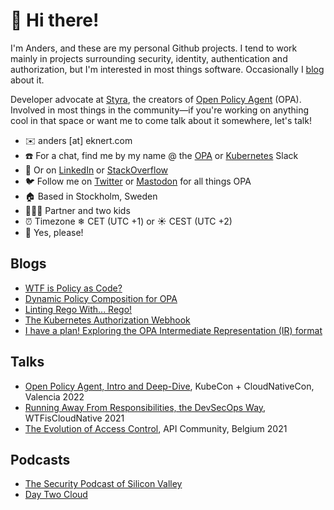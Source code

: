 # 👋 Hi there!

I'm Anders, and these are my personal Github projects. I tend to work mainly in projects surrounding security, identity, authentication and authorization, but I'm interested in most things software. Occasionally I [blog](https://www.eknert.com) about it.

Developer advocate at [Styra](https://www.styra.com), the creators of [Open Policy Agent](https://www.openpolicyagent.org/) (OPA). Involved in most things in the community—if you're working on anything cool in that space or want me to come talk about it somewhere, let's talk!

- ✉️ anders \[at\] eknert.com
- ☎️ For a chat, find me by my name @ the [OPA](https://openpolicyagent.slack.com) or [Kubernetes](https://kubernetes.slack.com) Slack
- 📨 Or on [LinkedIn](https://www.linkedin.com/in/anderseknert/) or [StackOverflow](https://stackoverflow.com/users/11849243/devoops)
- 🐦 Follow me on [Twitter](https://twitter.com/anderseknert) or [Mastodon](https://hachyderm.io/web/@anderseknert) for all things OPA
- 🏠 Based in Stockholm, Sweden
- 👨‍👩‍👧 Partner and two kids
- ⏰ Timezone ❄ CET (UTC +1) or ☀️ CEST (UTC +2)
- 🍺 Yes, please!

## Blogs

- [WTF is Policy as Code?](https://blog.container-solutions.com/what-is-policy-as-code)
- [Dynamic Policy Composition for OPA](https://www.styra.com/blog/dynamic-policy-composition-for-opa/)
- [Linting Rego With... Rego!](https://www.styra.com/blog/linting-rego-with-rego/)
- [The Kubernetes Authorization Webhook](https://www.styra.com/blog/kubernetes-authorization-webhook/)
- [I have a plan! Exploring the OPA Intermediate Representation (IR) format](https://blog.openpolicyagent.org/i-have-a-plan-exploring-the-opa-intermediate-representation-ir-format-7319cd94b37d)

## Talks

- [Open Policy Agent, Intro and Deep-Dive](https://www.youtube.com/watch?v=MhyQxIp1H58&), KubeCon + CloudNativeCon, Valencia 2022
- [Running Away From Responsibilities, the DevSecOps Way](https://www.youtube.com/watch?v=RwsyMLyl8O0), WTFisCloudNative 2021
- [The Evolution of Access Control](https://www.youtube.com/watch?v=Ka2zNpIKQ_w), API Community, Belgium 2021

## Podcasts

- [The Security Podcast of Silicon Valley](https://open.spotify.com/episode/5DaTLHieDRhI8iKZA7wdl0?si=naE8AVyxT86-ZOX9zaRz2A)
- [Day Two Cloud](https://packetpushers.net/podcast/day-two-cloud-145-using-open-policy-agent-for-cloud-native-policy-enforcement/)
